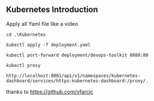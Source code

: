 ## Kubernetes Introduction

Apply all Yaml file like a video


    cd .\Kubernetes
    
    kubectl apply -f deployment.yaml

    kubectl port-forward deployment/devops-toolkit 8080:80

    kubectl proxy

    http://localhost:8001/api/v1/namespaces/kubernetes-dashboard/services/https:kubernetes-dashboard:/proxy/.


thanks to https://github.com/vfarcic